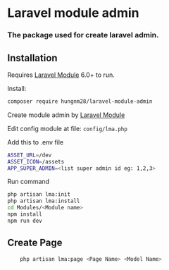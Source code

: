 # Laravel module admin
### The package used for create laravel admin.


## Installation

Requires [Laravel Module](https://nwidart.com/laravel-modules/v6/introduction) 6.0+ to run.

Install:

```sh
composer require hungnm28/laravel-module-admin
```
Create module admin by [Laravel Module](https://nwidart.com/laravel-modules/v6/basic-usage/creating-a-module)


Edit config module at file: `config/lma.php`

Add this to .env file
```sh
ASSET_URL=/dev
ASSET_ICON=/assets
APP_SUPER_ADMIN=<list super admin id eg: 1,2,3>
```

Run command
```sh
php artisan lma:init
php artisan lma:install
cd Modules/<Module name>
npm install
npm run dev

```

## Create Page
```sh
    php artisan lma:page <Page Name> <Model Name>
```

